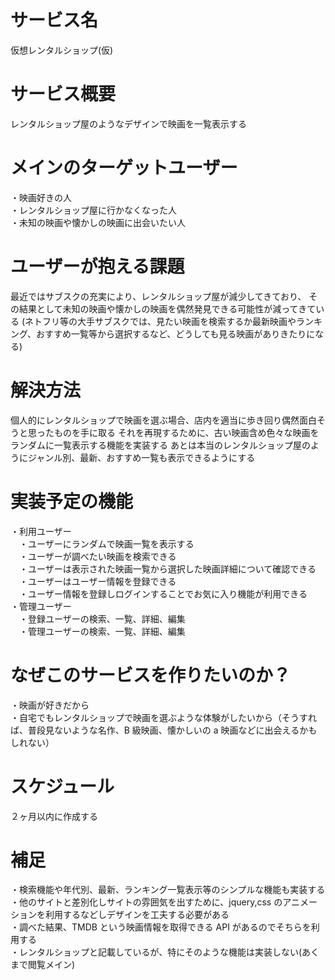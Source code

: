 # サービス名

仮想レンタルショップ(仮)

# サービス概要

レンタルショップ屋のようなデザインで映画を一覧表示する

# メインのターゲットユーザー

・映画好きの人<br>
・レンタルショップ屋に行かなくなった人<br>
・未知の映画や懐かしの映画に出会いたい人<br>

# ユーザーが抱える課題

最近ではサブスクの充実により、レンタルショップ屋が減少してきており、
その結果として未知の映画や懐かしの映画を偶然発見できる可能性が減ってきている
(ネトフリ等の大手サブスクでは、見たい映画を検索するか最新映画やランキング、おすすめ一覧等から選択するなど、どうしても見る映画がありきたりになる)

# 解決方法

個人的にレンタルショップで映画を選ぶ場合、店内を適当に歩き回り偶然面白そうと思ったものを手に取る
それを再現するために、古い映画含め色々な映画をランダムに一覧表示する機能を実装する
あとは本当のレンタルショップ屋のようにジャンル別、最新、おすすめ一覧も表示できるようにする

# 実装予定の機能

・利用ユーザー<br>
&emsp;・ユーザーにランダムで映画一覧を表示する<br>
&emsp;・ユーザーが調べたい映画を検索できる<br>
&emsp;・ユーザーは表示された映画一覧から選択した映画詳細について確認できる<br>
&emsp;・ユーザーはユーザー情報を登録できる<br>
&emsp;・ユーザー情報を登録しログインすることでお気に入り機能が利用できる<br>
・管理ユーザー<br>
&emsp;・登録ユーザーの検索、一覧、詳細、編集<br>
&emsp;・管理ユーザーの検索、一覧、詳細、編集<br>

# なぜこのサービスを作りたいのか？

・映画が好きだから<br>
・自宅でもレンタルショップで映画を選ぶような体験がしたいから（そうすれば、普段見ないような名作、B 級映画、懐かしいの a 映画などに出会えるかもしれない）<br>

# スケジュール

２ヶ月以内に作成する

# 補足

・検索機能や年代別、最新、ランキング一覧表示等のシンプルな機能も実装する<br>
・他のサイトと差別化しサイトの雰囲気を出すために、jquery,css のアニメーションを利用するなどしデザインを工夫する必要がある<br>
・調べた結果、TMDB という映画情報を取得できる API があるのでそちらを利用する<br>
・レンタルショップと記載しているが、特にそのような機能は実装しない(あくまで閲覧メイン)<br>
